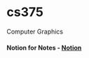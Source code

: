 # cs375

Computer Graphics

#### Notion for Notes - [Notion](https://www.notion.so/Computer-Graphics-be3235a9ad304109876f0b9bc7ea7d44)
